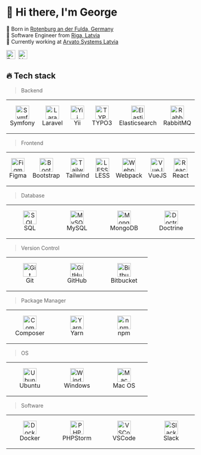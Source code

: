 <h1 align="left" id="tech-stack">👋 Hi there, I'm George</h1>

<p>
  👶 Born in <a href="https://maps.app.goo.gl/Q9v1bjRuHVQSTZUd6">Rotenburg an der Fulda, Germany</a><br>
  🧊 Software Engineer from <a href="https://maps.app.goo.gl/a6sL42oi3ZrrfiS16">Riga, Latvia</a><br>
  🏢 Currently working at <a href="https://www.arvato-systems.com/">Arvato Systems Latvia</a>
</p>

<a href="https://klavig.lv/" title="Portfolio"><img src="https://klavig.lv/favicon.svg" width="24" height="24" alt="Portfolio" /></a>&nbsp;
<a href="https://www.linkedin.com/in/georgijsklavins/" title="LinkedIn"><img src="https://cdn.jsdelivr.net/gh/devicons/devicon@latest/icons/linkedin/linkedin-original.svg" width="24" height="24" alt="LinkedIn" /></a>

<h2 align="left" id="tech-stack">🔥 Tech stack</h2>

<blockquote>
  <p dir="auto">Backend</p>
</blockquote>

<table width="100%">
  <tr>
    <td align="center" width="110" height="90">
      <a href="#tech-stack">
        <img src="https://cdn.jsdelivr.net/gh/devicons/devicon@latest/icons/symfony/symfony-original.svg" width="36" height="36" alt="Symfony" />
      </a>
      <br>Symfony
    </td>
    <td align="center" width="110" height="90">
      <a href="#tech-stack">
        <img src="https://cdn.jsdelivr.net/gh/devicons/devicon@latest/icons/laravel/laravel-original.svg" width="36" height="36" alt="Laravel" />
      </a>
      <br>Laravel
    </td>
    <td align="center" width="110" height="90">
      <a href="#tech-stack">
        <img src="https://cdn.jsdelivr.net/gh/devicons/devicon@latest/icons/yii/yii-original.svg" width="36" height="36" alt="Yii" />
      </a>
      <br>Yii
    </td>
    <td align="center" width="110" height="90">
      <a href="#tech-stack">
        <img src="https://cdn.jsdelivr.net/gh/devicons/devicon@latest/icons/typo3/typo3-original.svg" width="36" height="36" alt="TYPO3" />
      </a>
      <br>TYPO3
    </td>
    <td align="center" width="110" height="90">
      <a href="#tech-stack">
        <img src="https://cdn.jsdelivr.net/gh/devicons/devicon@latest/icons/elasticsearch/elasticsearch-original.svg" width="36" height="36" alt="Elasticsearch" />
      </a>
      <br>Elasticsearch
    </td>
    <td align="center" width="110" height="90">
      <a href="#tech-stack">
        <img src="https://cdn.jsdelivr.net/gh/devicons/devicon@latest/icons/rabbitmq/rabbitmq-original.svg" width="36" height="36" alt="RabbitMQ" />
      </a>
      <br>RabbitMQ
    </td>
  </tr> 
</table>

<blockquote>
  <p dir="auto">Frontend</p>
</blockquote>

<table width="100%">
  <tr>
    <td align="center" width="110" height="90"> 
      <a href="#tech-stack">
        <img src="https://cdn.jsdelivr.net/gh/devicons/devicon@latest/icons/figma/figma-original.svg" width="36" height="36" alt="Figma" />
      </a>
      <br>Figma
    </td>
    <td align="center" width="110" height="90"> 
      <a href="#tech-stack">
        <img src="https://cdn.jsdelivr.net/gh/devicons/devicon@latest/icons/bootstrap/bootstrap-original.svg" width="36" height="36" alt="Bootstrap" />
      </a>
      <br>Bootstrap
    </td>
    <td align="center" width="110" height="90"> 
      <a href="#tech-stack">
        <img src="https://cdn.jsdelivr.net/gh/devicons/devicon@latest/icons/tailwindcss/tailwindcss-original.svg" width="36" height="36" alt="Tailwind" />
      </a>
      <br>Tailwind
    </td>
    <td align="center" width="110" height="90"> 
      <a href="#tech-stack">
        <img src="https://cdn.jsdelivr.net/gh/devicons/devicon@latest/icons/less/less-plain-wordmark.svg" width="36" height="36" alt="LESS" />
      </a>
      <br>LESS
    </td>
    <td align="center" width="110" height="90"> 
      <a href="#tech-stack">
        <img src="https://cdn.jsdelivr.net/gh/devicons/devicon@latest/icons/webpack/webpack-original.svg" width="36" height="36" alt="Webpack" />
      </a>
      <br>Webpack
    </td>
    <td align="center" width="110" height="90">
      <a href="#tech-stack">
          <img src="https://cdn.jsdelivr.net/gh/devicons/devicon@latest/icons/vuejs/vuejs-original.svg" width="36" height="36" alt="VueJS" />
      </a>
      <br>VueJS
    </td>
    <td align="center" width="110" height="90">
      <a href="#tech-stack">
        <img src="https://cdn.jsdelivr.net/gh/devicons/devicon@latest/icons/react/react-original.svg" width="36" height="36" alt="React" />
      </a>
      <br>React
    </td>
    <td align="center" width="110" height="90">
      <a href="#tech-stack">
        <img src="https://cdn.jsdelivr.net/gh/devicons/devicon@latest/icons/nextjs/nextjs-original.svg" width="36" height="36" alt="React" />
      </a>
      <br>NextJS
    </td>
</table>

<blockquote>
  <p dir="auto">Database</p>
</blockquote>

<table width="100%">
  <tr>
    <td align="center" width="110" height="90">
      <a href="#tech-stack">
        <img src="https://cdn.jsdelivr.net/gh/devicons/devicon@latest/icons/microsoftsqlserver/microsoftsqlserver-original.svg" width="36" height="36" alt="SQL" />
      </a>
      <br>SQL
    </td>
    <td align="center" width="110" height="90">
      <a href="#tech-stack">
        <img src="https://cdn.jsdelivr.net/gh/devicons/devicon@latest/icons/mysql/mysql-original.svg" width="36" height="36" alt="MySQL" />
      </a>
      <br>MySQL
    </td>
    <td align="center" width="110" height="90">
      <a href="#tech-stack">
        <img src="https://cdn.jsdelivr.net/gh/devicons/devicon@latest/icons/mongodb/mongodb-original.svg" width="36" height="36" alt="MongoDB" />
      </a>
      <br>MongoDB
    </td>
    <td align="center" width="110" height="90">
      <a href="#tech-stack">
        <img src="https://cdn.jsdelivr.net/gh/devicons/devicon@latest/icons/doctrine/doctrine-original.svg" width="36" height="36" alt="Doctrine" />
      </a>
      <br>Doctrine
    </td>
  </tr> 
</table>

<blockquote>
  <p dir="auto">Version Control</p>
</blockquote>

<table width="100%">
  <tr>
    <td align="center" width="110" height="90">
      <a href="#tech-stack">
        <img src="https://cdn.jsdelivr.net/gh/devicons/devicon@latest/icons/git/git-original.svg" width="36" height="36" alt="Git" />
      </a>
      <br>Git
    </td>
    <td align="center" width="110" height="90"> 
      <a href="#tech-stack">
        <img src="https://cdn.jsdelivr.net/gh/devicons/devicon@latest/icons/github/github-original.svg" width="36" height="36" alt="GitHub" />
      </a>
      <br>GitHub
    </td>
    <td align="center" width="110" height="90"> 
      <a href="#tech-stack">
          <img src="https://cdn.jsdelivr.net/gh/devicons/devicon@latest/icons/bitbucket/bitbucket-original.svg" width="36" height="36" alt="Bitbucket" />
      </a>
      <br>Bitbucket
    </td>
  </tr> 
</table>

<blockquote>
  <p dir="auto">Package Manager</p>
</blockquote>

<table width="100%">
  <tr>
    <td align="center" width="110" height="90"> 
      <a href="#tech-stack">
        <img src="https://cdn.jsdelivr.net/gh/devicons/devicon@latest/icons/composer/composer-original.svg" width="36" height="36" alt="Composer" />
      </a>
      <br>Composer
    </td>
    <td align="center" width="110" height="90"> 
      <a href="#tech-stack">
        <img src="https://cdn.jsdelivr.net/gh/devicons/devicon@latest/icons/yarn/yarn-original.svg" width="36" height="36" alt="Yarn" />
      </a>
      <br>Yarn
    </td>
    <td align="center" width="110" height="90"> 
      <a href="#tech-stack">
        <img src="https://cdn.jsdelivr.net/gh/devicons/devicon@latest/icons/npm/npm-original-wordmark.svg" width="36" height="36" alt="npm" />
      </a>
      <br>npm
    </td>
  </tr> 
</table>

<blockquote>
  <p dir="auto">OS</p>
</blockquote>

<table width="100%">
  <tr>
    <td align="center" width="110" height="90"> 
      <a href="#tech-stack">
        <img src="https://cdn.jsdelivr.net/gh/devicons/devicon@latest/icons/ubuntu/ubuntu-original.svg" width="36" height="36" alt="Ubuntu" />
      </a>
      <br>Ubuntu
    </td>
    <td align="center" width="110" height="90"> 
      <a href="#tech-stack">
        <img src="https://cdn.jsdelivr.net/gh/devicons/devicon@latest/icons/windows11/windows11-original.svg" width="36" height="36" alt="Windows" />
      </a>
      <br>Windows
    </td>
    <td align="center" width="110" height="90"> 
      <a href="#tech-stack">
        <img src="https://cdn.jsdelivr.net/gh/devicons/devicon@latest/icons/apple/apple-original.svg" width="36" height="36" alt="Mac OS" />
      </a>
      <br>Mac OS
    </td>
  </tr>
</table>

<blockquote>
  <p dir="auto">Software</p>
</blockquote>

<table width="100%">
  <tr>
    <td align="center" width="110" height="90"> 
      <a href="#tech-stack">
          <img src="https://cdn.jsdelivr.net/gh/devicons/devicon@latest/icons/docker/docker-original.svg" width="36" height="36" alt="Docker" />
      </a>
      <br>Docker
    </td>
    <td align="center" width="110" height="90"> 
      <a href="#tech-stack">
        <img src="https://cdn.jsdelivr.net/gh/devicons/devicon@latest/icons/phpstorm/phpstorm-original.svg" width="36" height="36" alt="PHPStorm" />
      </a>
      <br>PHPStorm
    </td>
    <td align="center" width="110" height="90"> 
      <a href="#tech-stack">
        <img src="https://cdn.jsdelivr.net/gh/devicons/devicon@latest/icons/vscode/vscode-original.svg" width="36" height="36" alt="VSCode" />
      </a>
      <br>VSCode
    </td>
    <td align="center" width="110" height="90"> 
      <a href="#tech-stack">
        <img src="https://cdn.jsdelivr.net/gh/devicons/devicon@latest/icons/slack/slack-original.svg" width="36" height="36" alt="Slack" />
      </a>
      <br>Slack
    </td>
  </tr>
</table>
